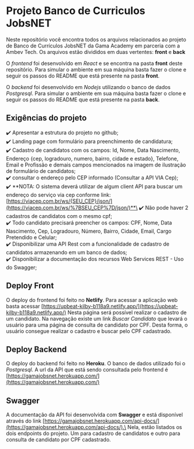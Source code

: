 # Projeto Banco de Curriculos JobsNET

Neste repositório você encontra todos os arquivos relacionados ao projeto de Banco de Currículos JobsNET da Gama Academy em parceria com a Ambev Tech.
Os arquivos estão divididos em duas vertentes: **front** e **back**

O *frontend* foi desenvolvido em *React* e se encontra na pasta **front** deste repositório. Para simular o ambiente em sua máquina basta fazer o clone e seguir os passos do README que está presente na pasta **front**.

O *backend* foi desenvolvido em *Nodejs* utilizando o banco de dados *Postgresql*. Para simular o ambiente em sua máquina basta fazer o clone e seguir os passos do README que está presente na pasta **back**.

## Exigências do projeto

 :heavy_check_mark: Apresentar a estrutura do projeto no github;\
 :heavy_check_mark: Landing page com formulário para preenchimento de candidatura;\
 :heavy_check_mark: Cadastro de candidatos com os campos: Id, Nome, Data Nascimento, Endereço {cep, logradouro, numero, bairro, cidade e estado}, Telefone, Email e Profissão e demais campos mencionados na imagem de ilustração de formulário de candidatos;\
 :heavy_check_mark: consultar o endereço pelo CEP informado (Consultar a API VIA Cep);\
 :heavy_check_mark: **NOTA: O sistema deverá utilizar de algum client API para buscar um endereço do serviço via cep conforme link:  [](https://viacep.com.br/ws/%7BSEU_CEP%7D/json/)[https://viacep.com.br/ws/{SEU_CEP}/json/](https://viacep.com.br/ws/%7BSEU_CEP%7D/json/)**\
 :heavy_check_mark: Não pode haver 2 cadastros de candidatos com o mesmo cpf;\
 :heavy_check_mark: Todo candidato precisará preencher os campos: CPF, Nome, Data Nascimento, Cep, Logradouro, Número, Bairro, Cidade, Email, Cargo Pretendido e Celular;\
 :heavy_check_mark: Disponibilizar uma API Rest com a funcionalidade de cadastro de candidatos armazenando em um banco de dados;\
 :heavy_check_mark: Disponibilizar a documentação dos recursos Web Services REST - Uso do Swagger;
 
## Deploy Front

O deploy do frontend foi feito no **Netlify**.
Para acessar a aplicação web basta acessar [https://upbeat-kilby-b118a9.netlify.app/](https://upbeat-kilby-b118a9.netlify.app/)
Nesta página será possível realizar o cadastro de um candidato. Na navegação existe um link *Buscar Candidato* que levará o usuário para uma página de consulta de candidato por CPF.
Desta forma, o usuário consegue realizar o cadastro e buscar pelo CPF cadastrado.

## Deploy Backend

O deploy do backend foi feito no **Heroku**.
O banco de dados utilizado foi o *Postgresql*.
A url da API que está sendo consultada pelo frontend é [https://gamajobsnet.herokuapp.com/](https://gamajobsnet.herokuapp.com/)


## Swagger

A documentação da API foi desenvolvida com **Swagger** e está disponível através do link [https://gamajobsnet.herokuapp.com/api-docs/](https://gamajobsnet.herokuapp.com/api-docs/).\
Nela, estão listados os dois endpoints do projeto. Um para cadastro de candidatos e outro para consulta de candidato por CPF cadastrado.
